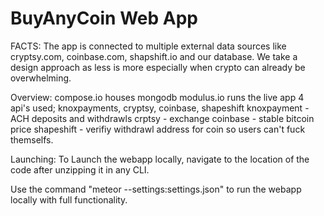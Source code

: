 # BuyAnyCoin Web App

FACTS:
The app is connected to multiple external data sources like cryptsy.com, coinbase.com, shapshift.io and our database.
We take a design approach as less is more especially when crypto can already be overwhelming.

Overview:
compose.io houses mongodb
modulus.io runs the live app
4 api's used; knoxpayments, cryptsy, coinbase, shapeshift
  knoxpayment - ACH deposits and withdrawls
  crptsy - exchange
  coinbase - stable bitcoin price
  shapeshift - verifiy withdrawl address for coin so users can't fuck themselfs.


Launching:
To Launch the webapp locally, navigate to the location of the code after unzipping it in any CLI. 

Use the command "meteor --settings:settings.json" to run the webapp locally with full functionality.
